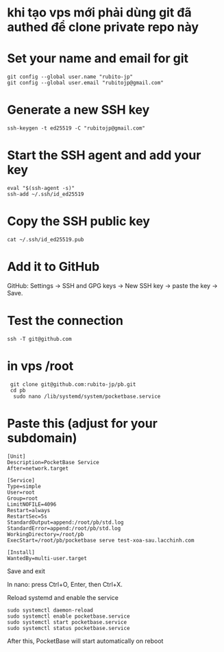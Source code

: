 


# khi tạo vps mới phải dùng git đã authed để clone private repo này  
# Set your name and email for git
```
git config --global user.name "rubito-jp" 
git config --global user.email "rubitojp@gmail.com"
```
# Generate a new SSH key
```
ssh-keygen -t ed25519 -C "rubitojp@gmail.com"
``` 
# Start the SSH agent and add your key
```
eval "$(ssh-agent -s)"
ssh-add ~/.ssh/id_ed25519
```
# Copy the SSH public key
```
cat ~/.ssh/id_ed25519.pub
```
# Add it to GitHub 
GitHub:
Settings → SSH and GPG keys → New SSH key → paste the key → Save. 

# Test the connection
```
ssh -T git@github.com
```

# in vps /root
```
 git clone git@github.com:rubito-jp/pb.git
 cd pb
  sudo nano /lib/systemd/system/pocketbase.service
 ```

 # Paste this (adjust for your subdomain)

```  
[Unit]
Description=PocketBase Service
After=network.target

[Service]
Type=simple
User=root
Group=root
LimitNOFILE=4096
Restart=always
RestartSec=5s
StandardOutput=append:/root/pb/std.log
StandardError=append:/root/pb/std.log
WorkingDirectory=/root/pb
ExecStart=/root/pb/pocketbase serve test-xoa-sau.lacchinh.com

[Install]
WantedBy=multi-user.target

```
Save and exit

In nano: press Ctrl+O, Enter, then Ctrl+X.

Reload systemd and enable the service

 ```
sudo systemctl daemon-reload
sudo systemctl enable pocketbase.service
sudo systemctl start pocketbase.service
sudo systemctl status pocketbase.service
```
After this, PocketBase will start automatically on reboot 
